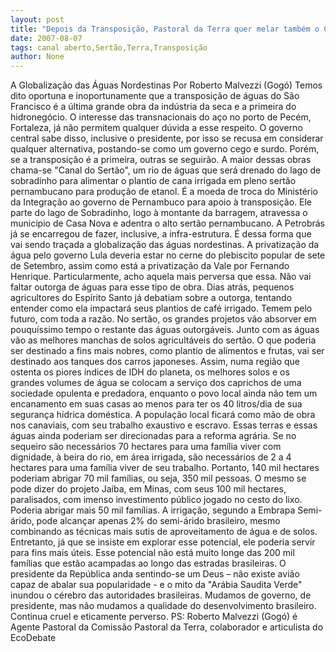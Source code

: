```yaml
---
layout: post
title: "Depois da Transposição, Pastoral da Terra quer melar também o Canal do Sertão"
date: 2007-08-07
tags: canal aberto,Sertão,Terra,Transposição
author: None
---
```


A Globaliza&ccedil;&atilde;o das &Aacute;guas Nordestinas 
Por Roberto Malvezzi (Gog&oacute;)
Temos dito oportuna e inoportunamente que a transposi&ccedil;&atilde;o de &aacute;guas do S&atilde;o Francisco &eacute; a &uacute;ltima grande obra da ind&uacute;stria da seca e a primeira do hidroneg&oacute;cio. O interesse das transnacionais do a&ccedil;o no porto de Pec&eacute;m, Fortaleza, j&aacute; n&atilde;o permitem qualquer d&uacute;vida a esse respeito. O governo central sabe disso, inclusive o presidente, por isso se recusa em considerar qualquer alternativa, postando-se como um governo cego e surdo.
Por&eacute;m, se a transposi&ccedil;&atilde;o &eacute; a primeira, outras se seguir&atilde;o. A maior dessas obras chama-se &quot;Canal do Sert&atilde;o&quot;, um rio de &aacute;guas que ser&aacute; drenado do lago de sobradinho para alimentar o plantio de cana irrigada em pleno sert&atilde;o pernambucano para produ&ccedil;&atilde;o de etanol. &Eacute; a moeda de troca do Minist&eacute;rio da Integra&ccedil;&atilde;o ao governo de Pernambuco para apoio &agrave; transposi&ccedil;&atilde;o. Ele parte do lago de Sobradinho, logo &agrave; montante da barragem, atravessa o munic&iacute;pio de Casa Nova e adentra o alto sert&atilde;o pernambucano. A Petrobr&aacute;s j&aacute; se encarregou de fazer, inclusive, a infra-estrutura. &Eacute; dessa forma que vai sendo tra&ccedil;ada a globaliza&ccedil;&atilde;o das &aacute;guas nordestinas. A privatiza&ccedil;&atilde;o da &aacute;gua pelo governo Lula deveria estar no cerne do plebiscito popular de sete de Setembro, assim como est&aacute; a privatiza&ccedil;&atilde;o da Vale por Fernando Henrique. Particularmente, acho aquela mais perversa que essa.
N&atilde;o vai faltar outorga de &aacute;guas para esse tipo de obra. Dias atr&aacute;s, pequenos agricultores do Esp&iacute;rito Santo j&aacute; debatiam sobre a outorga, tentando entender como ela impactar&aacute; seus plantios de caf&eacute; irrigado. Temem pelo futuro, com toda a raz&atilde;o. No sert&atilde;o, os grandes projetos v&atilde;o absorver em pouqu&iacute;ssimo tempo o restante das &aacute;guas outorg&aacute;veis.
Junto com as &aacute;guas v&atilde;o as melhores manchas de solos agricult&aacute;veis do sert&atilde;o. O que poderia ser destinado a fins mais nobres, como plantio de alimentos e frutas, vai ser destinado aos tanques dos carros japoneses.
Assim, numa regi&atilde;o que ostenta os piores &iacute;ndices de IDH do planeta, os melhores solos e os grandes volumes de &aacute;gua se colocam a servi&ccedil;o dos caprichos de uma sociedade opulenta e predadora, enquanto o povo local ainda n&atilde;o tem um encanamento em suas casas ao menos para ter os 40 litros/dia de sua seguran&ccedil;a h&iacute;drica dom&eacute;stica. A popula&ccedil;&atilde;o local ficar&aacute; como m&atilde;o de obra nos canaviais, com seu trabalho exaustivo e escravo.
Essas terras e essas &aacute;guas ainda poderiam ser direcionadas para a reforma agr&aacute;ria. Se no sequeiro s&atilde;o necess&aacute;rios 70 hectares para uma fam&iacute;lia viver com dignidade, &agrave; beira do rio, em &aacute;rea irrigada, s&atilde;o necess&aacute;rios de 2 a 4
hectares para uma fam&iacute;lia viver de seu trabalho. Portanto, 140 mil hectares poderiam abrigar 70 mil fam&iacute;lias, ou seja, 350 mil pessoas. O mesmo se pode dizer do projeto Ja&iacute;ba, em Minas, com seus 100 mil hectares, paralisados, com imenso investimento p&uacute;blico jogado no cesto do lixo. Poderia abrigar mais 50 mil fam&iacute;lias. A irriga&ccedil;&atilde;o, segundo a Embrapa Semi-&aacute;rido, pode alcan&ccedil;ar apenas 2% do semi-&aacute;rido brasileiro, mesmo combinando as t&eacute;cnicas mais sutis de aproveitamento de &aacute;gua e de solos. 
Entretanto, j&aacute; que se insiste em explorar esse potencial, ele poderia servir para fins mais &uacute;teis. Esse potencial n&atilde;o est&aacute; muito longe das 200 mil fam&iacute;lias que est&atilde;o acampadas ao longo das estradas brasileiras.
O presidente da Rep&uacute;blica anda sentindo-se um Deus &ndash; n&atilde;o existe avi&atilde;o capaz de abalar sua popularidade - e o mito da &quot;Ar&aacute;bia Saudita Verde&quot; inundou o c&eacute;rebro das autoridades brasileiras. Mudamos de governo, de presidente, mas n&atilde;o mudamos a qualidade do desenvolvimento brasileiro. Continua cruel e eticamente perverso.
PS: Roberto Malvezzi (Gog&oacute;) &eacute; Agente Pastoral da Comiss&atilde;o Pastoral da Terra, colaborador e articulista do EcoDebate

&nbsp;
 